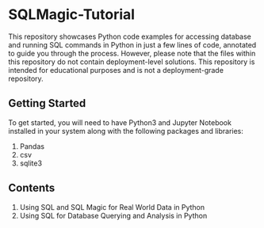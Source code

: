 # SQLMagic-Tutorial

This repository showcases Python code examples for accessing database and running SQL commands in Python in just a few lines of code, annotated to guide you through the process. However, please note that the files within this repository do not contain deployment-level solutions. This repository is intended for educational purposes and is not a deployment-grade repository.

## Getting Started

To get started, you will need to have Python3 and Jupyter Notebook installed in your system along with the following packages and libraries:
1. Pandas
2. csv
3. sqlite3

## Contents 

1. Using SQL and SQL Magic for Real World Data in Python
2. Using SQL for Database Querying and Analysis in Python

